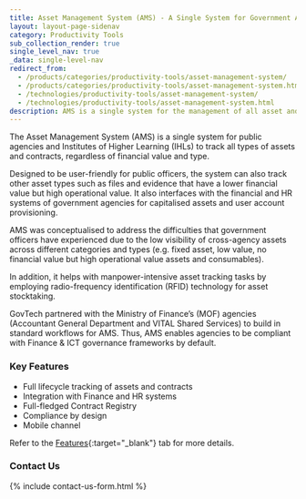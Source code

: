 ```yaml
---
title: Asset Management System (AMS) - A Single System for Government Asset & Contract Management
layout: layout-page-sidenav
category: Productivity Tools
sub_collection_render: true
single_level_nav: true
_data: single-level-nav
redirect_from:
  - /products/categories/productivity-tools/asset-management-system/
  - /products/categories/productivity-tools/asset-management-system.html
  - /technologies/productivity-tools/asset-management-system/
  - /technologies/productivity-tools/asset-management-system.html
description: AMS is a single system for the management of all asset and contract types in the Government.
---
```


The Asset Management System (AMS) is a single system for public agencies and Institutes of Higher Learning (IHLs) to track all types of assets and contracts, regardless of financial value and type. 

Designed to be user-friendly for public officers, the system can also track other asset types such as files and evidence that have a lower financial value but high operational value. It also interfaces with the financial and HR systems of government agencies for capitalised assets and user account provisioning.

AMS was conceptualised to address the difficulties that government officers have experienced due to the low visibility of cross-agency assets across different categories and types (e.g. fixed asset, low value, no financial value but high operational value assets and consumables).

In addition, it helps with manpower-intensive asset tracking tasks by employing radio-frequency identification (RFID) technology for asset stocktaking.

GovTech partnered with the Ministry of Finance’s (MOF) agencies (Accountant General Department and VITAL Shared Services) to build in standard workflows for AMS. Thus, AMS enables agencies to be compliant with Finance & ICT governance frameworks by default.

### Key Features

- Full lifecycle tracking of assets and contracts
- Integration with Finance and HR systems
- Full-fledged Contract Registry
- Compliance by design
- Mobile channel

Refer to the [Features](/products/categories/productivity-tools/asset-management-system/features){:target="_blank"} tab for more details. 

### Contact Us

{% include contact-us-form.html %}

